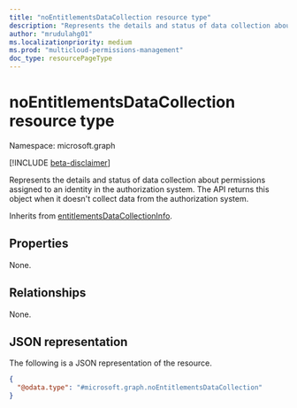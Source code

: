 ```yaml
---
title: "noEntitlementsDataCollection resource type"
description: "Represents the details and status of data collection about permissions assigned to an identity in the authorization system. The API returns this object when it doesn't collect data from the authorization system."
author: "mrudulahg01"
ms.localizationpriority: medium
ms.prod: "multicloud-permissions-management"
doc_type: resourcePageType
---
```


# noEntitlementsDataCollection resource type

Namespace: microsoft.graph

[!INCLUDE [beta-disclaimer](../../includes/beta-disclaimer.md)]

Represents the details and status of data collection about permissions assigned to an identity in the authorization system. The API returns this object when it doesn't collect data from the authorization system.

Inherits from [entitlementsDataCollectionInfo](../resources/entitlementsdatacollectioninfo.md).

## Properties
None.

## Relationships
None.

## JSON representation
The following is a JSON representation of the resource.
<!-- {
  "blockType": "resource",
  "@odata.type": "microsoft.graph.noEntitlementsDataCollection"
}
-->
``` json
{
  "@odata.type": "#microsoft.graph.noEntitlementsDataCollection"
}
```


